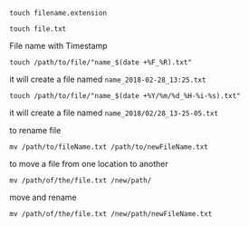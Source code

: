 ````
touch filename.extension
````

````
touch file.txt
````

File name with Timestamp
````
touch /path/to/file/"name_$(date +%F_%R).txt"
````
it will create a file named `name_2018-02-28_13:25.txt`


````
touch /path/to/file/"name_$(date +%Y/%m/%d_%H-%i-%s).txt"
````
it will create a file named `name_2018/02/28_13-25-05.txt`


to rename file
```
mv /path/to/fileName.txt /path/to/newFileName.txt
```

to move a file from one location to another
````
mv /path/of/the/file.txt /new/path/
````

move and rename
````
mv /path/of/the/file.txt /new/path/newFileName.txt
````
